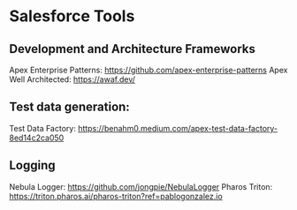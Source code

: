 # Salesforce Tools

## Development and Architecture Frameworks

Apex Enterprise Patterns: https://github.com/apex-enterprise-patterns
Apex Well Architected: https://awaf.dev/

## Test data generation:

Test Data Factory: https://benahm0.medium.com/apex-test-data-factory-8ed14c2ca050

## Logging

Nebula Logger: https://github.com/jongpie/NebulaLogger
Pharos Triton: https://triton.pharos.ai/pharos-triton?ref=pablogonzalez.io
